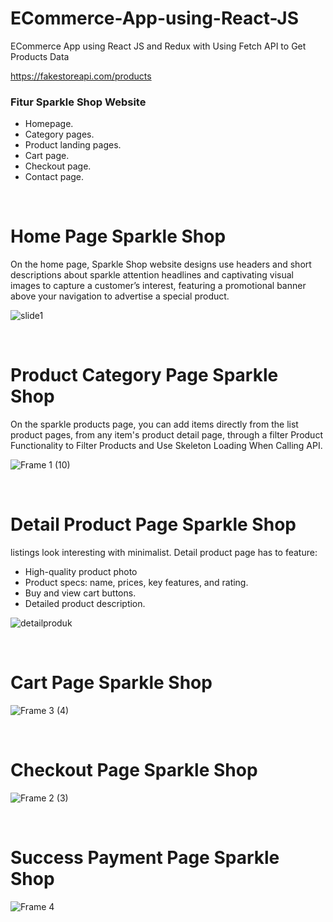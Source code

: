 # ECommerce-App-using-React-JS
ECommerce App using React JS and Redux with Using Fetch API to Get Products Data

https://fakestoreapi.com/products

### **Fitur Sparkle Shop Website**

<ul>
  <li>Homepage.</li>
  <li>Category pages.</li>
  <li>Product landing pages.</li>
  <li>Cart page.</li>
  <li>Checkout page.</li>
  <li>Contact page.</li>
</ul>

<br>

Home Page Sparkle Shop
=======================

On the home page, Sparkle Shop website designs use headers and short descriptions about sparkle attention headlines and captivating visual images to capture a customer’s interest, featuring a promotional banner above your navigation to advertise a special product.

![slide1](https://user-images.githubusercontent.com/65702027/156356564-cc0febab-ebc5-4c62-98c6-a087a80aa841.PNG)

<br>

Product Category Page Sparkle Shop
=======================

On the sparkle products page, you can add items directly from the list product pages, from any item's product detail page, through a filter Product Functionality to Filter Products and Use Skeleton Loading When Calling API. 

![Frame 1 (10)](https://user-images.githubusercontent.com/65702027/156356591-7dd9ecb5-b2bd-4d3f-9a1c-ce070d25fb65.png)

<br>

Detail Product Page Sparkle Shop
=======================

listings look interesting with minimalist. Detail product page has to feature:
<ul>
  <li>High-quality product photo</li>
  <li>Product specs: name, prices, key features,  and rating.</li>
  <li>Buy and view cart buttons.</li>
  <li>Detailed product description.</li>
</ul>

![detailproduk](https://user-images.githubusercontent.com/65702027/156356671-a5851b4c-30f5-4b42-9be8-76df68dd1f22.PNG)

<br>

Cart Page Sparkle Shop
=======================

![Frame 3 (4)](https://user-images.githubusercontent.com/65702027/156356695-71e02898-44f7-4dad-9cfe-5416109a9be2.png)

<br>

Checkout Page Sparkle Shop
=======================

![Frame 2 (3)](https://user-images.githubusercontent.com/65702027/156356700-86139058-a3ff-4beb-866c-fc986dce3611.png)

<br>

Success Payment Page Sparkle Shop
=======================

![Frame 4](https://user-images.githubusercontent.com/65702027/156356714-5961468f-991f-46da-83a5-9d8f6f4348ad.png)


